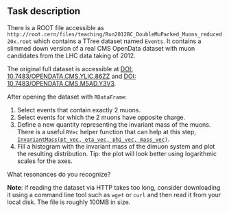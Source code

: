 ## Task description

There is a ROOT file accessible as `http://root.cern/files/teaching/Run2012BC_DoubleMuParked_Muons_reduced20x.root` which contains a TTree dataset named `Events`. It contains a slimmed down version of a real CMS OpenData dataset with muon candidates from the LHC data taking of 2012.

The original full dataset is accessible at [DOI: 10.7483/OPENDATA.CMS.YLIC.86ZZ](http://opendata.cern.ch/record/6004) and [DOI: 10.7483/OPENDATA.CMS.M5AD.Y3V3](http://opendata.cern.ch/record/6030).

After opening the dataset with `RDataFrame`:

1. Select events that contain exactly 2 muons.
2. Select events for which the 2 muons have opposite charge.
3. Define a new quantity representing the invariant mass of the muons. There is a useful `RVec` helper function that can help at this step, [`InvariantMass(pt_vec, eta_vec, phi_vec, mass_vec)`](https://root.cern.ch/doc/master/group__vecops.html#ga2c531eae910edad48bbf7319cc6d7e58).
4. Fill a histogram with the invariant mass of the dimuon system and plot the resulting distribution. Tip: the plot will look better using logarithmic scales for the axes.

What resonances do you recognize?

**Note**: if reading the dataset via HTTP takes too long, consider downloading it using a command line tool such as `wget` or `curl` and then read it from your local disk. The file is roughly 100MB in size.
